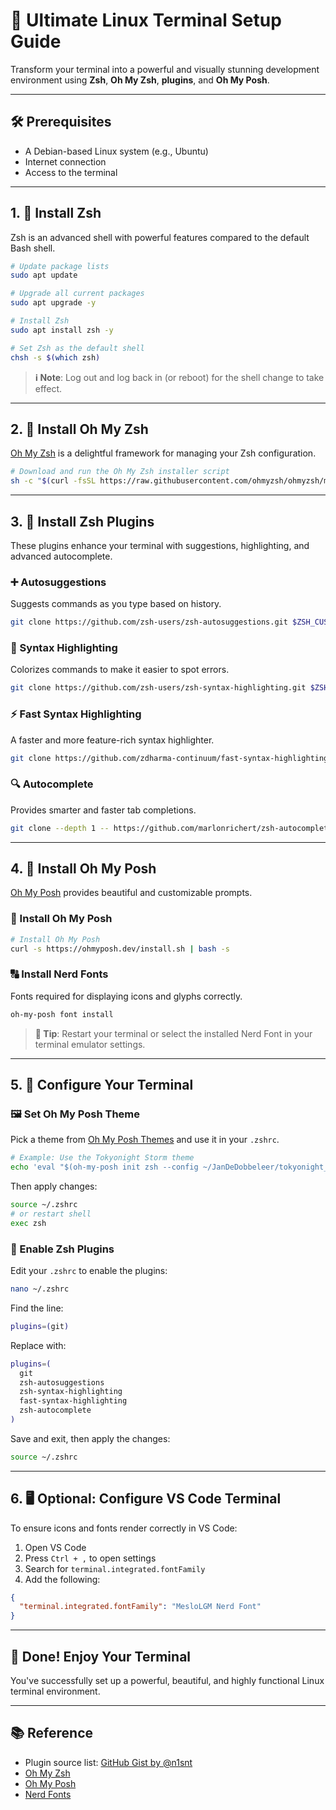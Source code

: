 # 🚀 Ultimate Linux Terminal Setup Guide

Transform your terminal into a powerful and visually stunning development environment using **Zsh**, **Oh My Zsh**, **plugins**, and **Oh My Posh**.

---

## 🛠️ Prerequisites

- A Debian-based Linux system (e.g., Ubuntu)
- Internet connection
- Access to the terminal

---

## 1. 🐚 Install Zsh

Zsh is an advanced shell with powerful features compared to the default Bash shell.

```bash
# Update package lists
sudo apt update

# Upgrade all current packages
sudo apt upgrade -y

# Install Zsh
sudo apt install zsh -y

# Set Zsh as the default shell
chsh -s $(which zsh)
```

> **ℹ️ Note**: Log out and log back in (or reboot) for the shell change to take effect.

---

## 2. 🎩 Install Oh My Zsh

[Oh My Zsh](https://ohmyz.sh) is a delightful framework for managing your Zsh configuration.

```bash
# Download and run the Oh My Zsh installer script
sh -c "$(curl -fsSL https://raw.githubusercontent.com/ohmyzsh/ohmyzsh/master/tools/install.sh)"
```

---

## 3. 🔌 Install Zsh Plugins

These plugins enhance your terminal with suggestions, highlighting, and advanced autocomplete.

### ➕ Autosuggestions

Suggests commands as you type based on history.

```bash
git clone https://github.com/zsh-users/zsh-autosuggestions.git $ZSH_CUSTOM/plugins/zsh-autosuggestions
```

### 🎨 Syntax Highlighting

Colorizes commands to make it easier to spot errors.

```bash
git clone https://github.com/zsh-users/zsh-syntax-highlighting.git $ZSH_CUSTOM/plugins/zsh-syntax-highlighting
```

### ⚡ Fast Syntax Highlighting

A faster and more feature-rich syntax highlighter.

```bash
git clone https://github.com/zdharma-continuum/fast-syntax-highlighting.git ${ZSH_CUSTOM:-$HOME/.oh-my-zsh/custom}/plugins/fast-syntax-highlighting
```

### 🔍 Autocomplete

Provides smarter and faster tab completions.

```bash
git clone --depth 1 -- https://github.com/marlonrichert/zsh-autocomplete.git $ZSH_CUSTOM/plugins/zsh-autocomplete
```

---

## 4. 💅 Install Oh My Posh

[Oh My Posh](https://ohmyposh.dev) provides beautiful and customizable prompts.

### 🧪 Install Oh My Posh

```bash
# Install Oh My Posh
curl -s https://ohmyposh.dev/install.sh | bash -s
```

### 🔠 Install Nerd Fonts

Fonts required for displaying icons and glyphs correctly.

```bash
oh-my-posh font install
```

> **📌 Tip**: Restart your terminal or select the installed Nerd Font in your terminal emulator settings.

---

## 5. 🧾 Configure Your Terminal

### 🖼️ Set Oh My Posh Theme

Pick a theme from [Oh My Posh Themes](https://github.com/JanDeDobbeleer/oh-my-posh/tree/main/themes) and use it in your `.zshrc`.

```bash
# Example: Use the Tokyonight Storm theme
echo 'eval "$(oh-my-posh init zsh --config ~/JanDeDobbeleer/tokyonight_storm.omp.json)"' >> ~/.zshrc
```

Then apply changes:

```bash
source ~/.zshrc
# or restart shell
exec zsh
```

### 🧩 Enable Zsh Plugins

Edit your `.zshrc` to enable the plugins:

```bash
nano ~/.zshrc
```

Find the line:

```bash
plugins=(git)
```

Replace with:

```bash
plugins=(
  git
  zsh-autosuggestions
  zsh-syntax-highlighting
  fast-syntax-highlighting
  zsh-autocomplete
)
```

Save and exit, then apply the changes:

```bash
source ~/.zshrc
```

---

## 6. 🖥️ Optional: Configure VS Code Terminal

To ensure icons and fonts render correctly in VS Code:

1. Open VS Code
2. Press `Ctrl + ,` to open settings
3. Search for `terminal.integrated.fontFamily`
4. Add the following:

```json
{
  "terminal.integrated.fontFamily": "MesloLGM Nerd Font"
}
```

---

## 🎉 Done! Enjoy Your Terminal

You've successfully set up a powerful, beautiful, and highly functional Linux terminal environment.

---

## 📚 Reference

- Plugin source list: [GitHub Gist by @n1snt](https://gist.github.com/n1snt/454b879b8f0b7995740ae04c5fb5b7df)
- [Oh My Zsh](https://ohmyz.sh/)
- [Oh My Posh](https://ohmyposh.dev)
- [Nerd Fonts](https://www.nerdfonts.com/)
